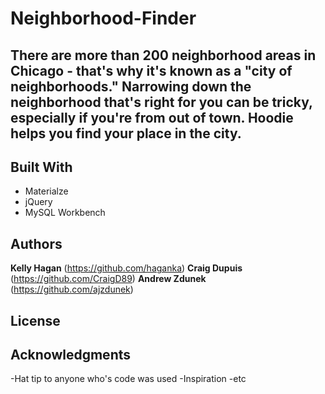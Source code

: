 # Neighborhood-Finder

## There are more than 200 neighborhood areas in Chicago - that's why it's known as a "city of neighborhoods." Narrowing down the neighborhood that's right for you can be tricky, especially if you're from out of town. Hoodie helps you find your place in the city. 

## Built With

- Materialze
- jQuery
- MySQL Workbench 

## Authors

**Kelly Hagan** (https://github.com/haganka)
**Craig Dupuis** (https://github.com/CraigD89)
**Andrew Zdunek** (https://github.com/ajzdunek)

## License

## Acknowledgments

-Hat tip to anyone who's code was used
-Inspiration
-etc
